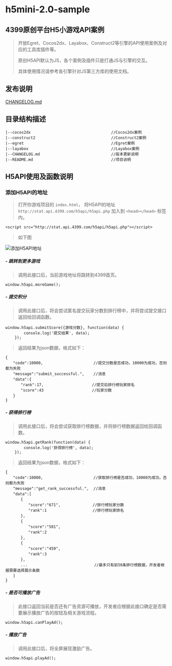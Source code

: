 # h5mini-2.0-sample

## 4399原创平台H5小游戏API案例

> 开放Egret、Cocos2dx、Layabox、Construct2等引擎的API使用案例及对应的工具库插件等。
> 
> 原创H5API默认为JS，各个案例及插件只是打通JS与引擎的交互。
> 
> 具体使用情况请参考各引擎针对JS第三方库的使用文档。
> 
## 发布说明

[CHANGELOG.md](CHANGELOG.md)

## 目录结构描述

    |--cocos2dx                                   //Cocos2dx案例
    |--construct2                                 //Construct2案例
    |--egret                                      //Egret案例
    |--layabox                                    //Layabox案例
    |--CHANGELOG.md                               //版本更新说明
    |--README.md                                  //项目说明

## H5API使用及函数说明

### 添加H5API的地址

> 打开你游戏项目的 `index.html`， 将H5API的地址 `http://stat.api.4399.com/h5api/h5api.php` 加入到 `<head></head>` 标签内。
> 
    <script src="http://stat.api.4399.com/h5api/h5api.php"></script> 
> 
> 如下图
> 
![添加H5API地址](https://i.imgur.com/uvxW7G7.png)


##### - 跳转到更多游戏

> 调用此接口后，当前游戏地址将跳转到4399首页。
 
	window.h5api.moreGame();

##### - 提交积分

> 调用此接口后，将会尝试匿名提交玩家分数到排行榜中，并将尝试提交接口返回给回调函数。
 
	window.h5api.submitScore({游戏分数}, function(data) {
            console.log('提交结果', data);
        });

> 返回结果为json数据，格式如下：

	{
	　　"code":10000,                      //提交分数是否成功，10000为成功，否则都为失败
	　　"message":"submit_successful.",    //消息
	　　"data":{
	　　　　"rank":17,                     //提交后排行榜玩家排名
	　　　　"score":43                     //玩家分数
	　　}
	}

##### - 获得排行榜

> 调用此接口后，将会尝试获取排行榜数据，并将排行榜数据返回给回调函数。
 
	window.h5api.getRank(function(data) {
            console.log('获得排行榜', data);
        });

> 返回结果为json数据，格式如下：

	{
	　　"code":10000,                      //获取排行榜是否成功，10000为成功，否则都为失败
	　　"message":"get_rank_successful.",  //消息
	　　"data":[
	　　　　{
	　　　　　　"score":"671",              //排行榜玩家分数
	　　　　　　"rank":1                    //排行榜玩家排名
	　　　　},
	　　　　{
	　　　　　　"score":"581",
	　　　　　　"rank":2
	　　　　},
	　　　　{
	　　　　　　"score":"459",
	　　　　　　"rank":3
	　　　　},
	　　　　...                             //最多只有前50条排行榜数据，开发者根据需要选择展示条数
	　　]
	}

##### - 是否可播放广告

> 此接口返回当前是否还有广告资源可播放，开发者应根据此接口确定是否需要展示播放广告的按钮及相关游戏流程。
 
	window.h5api.canPlayAd();

##### - 播放广告

> 调用此接口后，将全屏展现激励广告。
 
	window.h5api.playAd();

